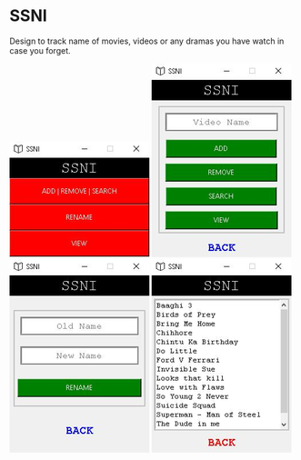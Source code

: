 # SSNI

Design to track name of movies, videos or any dramas you have watch in case you forget.

<img src="included_files/1.jpg">
<img src="included_files/2.jpg">
<img src="included_files/3.jpg">
<img src="included_files/4.jpg">
